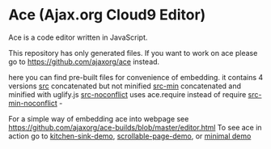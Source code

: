 Ace (Ajax.org Cloud9 Editor)
============================

Ace is a code editor written in JavaScript.

This repository has only generated files.
If you want to work on ace please go to https://github.com/ajaxorg/ace instead.


here you can find pre-built files for convenience of embedding.
it contains 4 versions
[src](https://github.com/ajaxorg/ace-builds/tree/master/src)              concatenated but not minified
[src-min](https://github.com/ajaxorg/ace-builds/tree/master/src-min)      concatenated and minified with uglify.js
[src-noconflict](https://github.com/ajaxorg/ace-builds/tree/master/src-noconflict)      uses ace.require instead of require
[src-min-noconflict](https://github.com/ajaxorg/ace-builds/tree/master/src-min-noconflict)      -


For a simple way of embedding ace into webpage see https://github.com/ajaxorg/ace-builds/blob/master/editor.html
To see ace in action go to [kitchen-sink-demo](http://ajaxorg.github.com/ace-builds/kitchen-sink.html), [scrollable-page-demo](http://ajaxorg.github.com/ace-builds/scrollable-page.html), or [minimal demo](http://ajaxorg.github.com/ace-builds/editor.html) 


